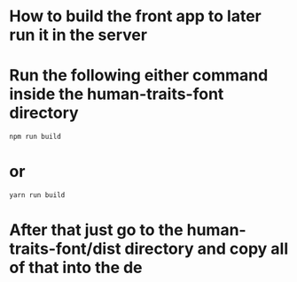 # How to build the front app to later run it in the server

# Run the following either command inside the human-traits-font directory
    npm run build
# or
    yarn run build

# After that just go to the human-traits-font/dist directory and copy all of that into the de

